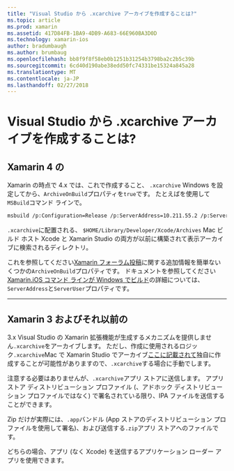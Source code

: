 ```yaml
---
title: "Visual Studio から .xcarchive アーカイブを作成することは?"
ms.topic: article
ms.prod: xamarin
ms.assetid: 417D84FB-1BA9-4DB9-A683-66E960BA3D0D
ms.technology: xamarin-ios
author: bradumbaugh
ms.author: brumbaug
ms.openlocfilehash: bb8f9f8f58eb0b1251b31254b3798ba2c2b5c39b
ms.sourcegitcommit: 6cd40d190abe38edd50fc74331be15324a845a28
ms.translationtype: MT
ms.contentlocale: ja-JP
ms.lasthandoff: 02/27/2018
---
```

# <a name="is-it-possible-to-create-a-xcarchive-archive-from-visual-studio"></a>Visual Studio から .xcarchive アーカイブを作成することは?

## <a name="for-xamarin-4"></a>Xamarin 4 の

Xamarin の時点で 4.x では、これで作成すること、 `.xcarchive` Windows を設定してから、`ArchiveOnBuild`プロパティを`true`です。 たとえばを使用して`MSBuild`コマンド ラインで。

```bash
msbuild /p:Configuration=Release /p:ServerAddress=10.211.55.2 /p:ServerUser=xamUser /p:Platform=iPhone /p:ArchiveOnBuild=true /t:"Build" MyProject.csproj
```

`.xcarchive`に配置される、 `$HOME/Library/Developer/Xcode/Archives` Mac ビルド ホスト Xcode と Xamarin Studio の両方が以前に構築されて表示アーカイブに検索されるディレクトリ。

これを参照してください[Xamarin フォーラム投稿](https://forums.xamarin.com/discussion/comment/156635/#Comment_156635)に関する追加情報を簡単ないくつかの`ArchiveOnBuild`プロパティです。 ドキュメントを参照してください[Xamarin.iOS コマンド ラインが Windows でビルド](~/ios/get-started/installation/windows/connecting-to-mac/index.md)の詳細については、`ServerAddress`と`ServerUser`プロパティです。

* * *

## <a name="for-xamarin-3-and-earlier"></a>Xamarin 3 およびそれ以前の

3.x Visual Studio の Xamarin 拡張機能が生成するメカニズムを提供しません`.xcarchive`をアーカイブします。 ただし、作成に使用されるロジック`.xcarchive`Mac で Xamarin Studio でアーカイブ[ここに記載されて](https://bugzilla.xamarin.com/show_bug.cgi?id=35#c5)独自に作成することが可能性がありますので、`.xcarchive`する場合に手動でします。

注意する必要はありませんが、`.xcarchive`アプリ ストアに送信します。 アプリ ストア ディストリビューション プロファイル (、アドホック ディストリビューション プロファイルではなく) で署名されている限り、IPA ファイルを送信することができます。

Zip だけが実際には、`.app`バンドル (App ストアのディストリビューション プロファイルを使用して署名)、および送信する`.zip`アプリ ストアへのファイルです。

どちらの場合、アプリ (なく Xcode) を送信するアプリケーション ローダー アプリを使用できます。

